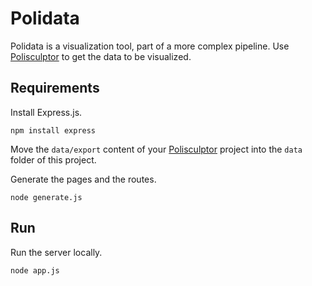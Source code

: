 # Polidata

Polidata is a visualization tool, part of a more complex pipeline.
Use [Polisculptor](https://github.com/andreaazzini/polisculptor) to get the data to be visualized.

## Requirements

Install Express.js.

```
npm install express
```

Move the `data/export` content of your [Polisculptor](https://github.com/andreaazzini/polisculptor) project into the `data` folder of this project.

Generate the pages and the routes.

```
node generate.js
```

## Run

Run the server locally.

```
node app.js
```
